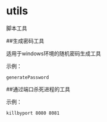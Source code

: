 # utils
脚本工具

##生成密码工具

适用于windows环境的随机密码生成工具

示例：
```
generatePassword

```

##通过端口杀死进程的工具

示例：

```
killbyport 8080 8081
```